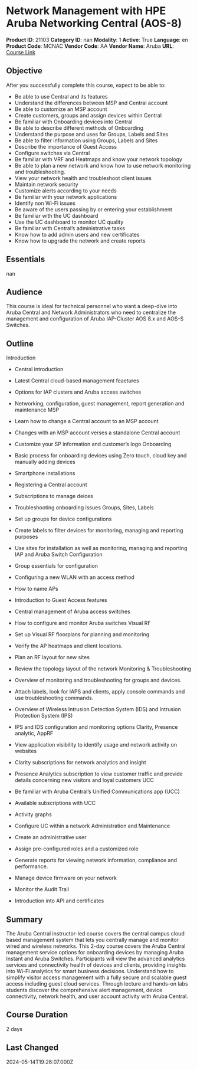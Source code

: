 # Network Management with HPE Aruba Networking Central (AOS-8)

**Product ID**: 21103
**Category ID**: nan
**Modality**: 1
**Active**: True
**Language**: en
**Product Code**: MCNAC
**Vendor Code**: AA
**Vendor Name**: Aruba
**URL**: [Course Link](https://www.fastlaneus.com/course/aruba-mcnac)

## Objective
After you successfully complete this course, expect to be able to:


- Be able to use Central and its features
- Understand the differences between MSP and Central account
- Be able to customize an MSP account
- Create customers, groups and assign devices within Central
- Be familiar with Onboarding devices into Central
- Be able to describe different methods of Onboarding
- Understand the purpose and uses for Groups, Labels and Sites
- Be able to filter information using Groups, Labels and Sites
- Describe the importance of Guest Access
- Configure switches via Central
- Be familiar with VRF and Heatmaps and know your network topology
- Be able to plan a new network and know how to use network monitoring and troubleshooting.
- View your network health and troubleshoot client issues
- Maintain network security
- Customize alerts according to your needs
- Be familiar with your network applications
- Identify non Wi-Fi issues
- Be aware of the users passing by or entering your establishment
- Be familiar with the UC dashboard
- Use the UC dashboard to monitor UC quality
- Be familiar with Central’s administrative tasks
- Know how to add admin users and new certificates
- Know how to upgrade the network and create reports

## Essentials
nan

## Audience
This course is ideal for technical personnel who want a deep-dive into Aruba Central and Network Administrators who need to centralize the management and configuration of Aruba IAP-Cluster AOS 8.x and AOS-S Switches.

## Outline
Introduction


- Central introduction
- Latest Central cloud-based management feaetures
- Options for IAP clusters and Aruba access switches
- Networking, configuration, guest management, report generation and maintenance
MSP


- Learn how to change a Central account to an MSP account
- Changes with an MSP account verses a standalone Central account
- Customize your SP information and customer’s logo
Onboarding


- Basic process for onboarding devices using Zero touch, cloud key and manually adding devices
- Smartphone installations
- Registering a Central account
- Subscriptions to manage deices
- Troubleshooting onboarding issues
Groups, Sites, Labels


- Set up groups for device configurations
- Create labels to filter devices for monitoring, managing and reporting purposes
- Use sites for installation as well as monitoring, managing and reporting
IAP and Aruba Switch Configuration


- Group essentials for configuration
- Configuring a new WLAN with an access method
- How to name APs
- Introduction to Guest Access features
- Central management of Aruba access switches
- How to configure and monitor Aruba switches
Visual RF


- Set up Visual RF floorplans for planning and monitoring
- Verify the AP heatmaps and client locations.
- Plan an RF layout for new sites
- Review the topology layout of the network
Monitoring & Troubleshooting


- Overview of monitoring and troubleshooting for groups and devices.
- Attach labels, look for IAPS and clients, apply console commands and use troubleshooting commands.
- Overview of Wireless Intrusion Detection System (IDS) and Intrusion Protection System (IPS)
- IPS and IDS configuration and monitoring options
Clarity, Presence analytic, AppRF


- View application visibility to identify usage and network activity on websites
- Clarity subscriptions for network analytics and insight
- Presence Analytics subscription to view customer traffic and provide details concerning new visitors and loyal customers
UCC


- Be familiar with Aruba Central’s Unified Communications app (UCC)
- Available subscriptions with UCC
- Activity graphs
- Configure UC within a network
Administration and Maintenance


- Create an administrative user
- Assign pre-configured roles and a customized role
- Generate reports for viewing network information, compliance and performance.
- Manage device firmware on your network
- Monitor the Audit Trail
- Introduction into API and certificates

## Summary
The Aruba Central instructor-led course covers the central campus cloud based management system that lets you centrally manage and monitor wired and wireless networks. This 2-day course covers the Aruba Central management service options for onboarding devices by managing Aruba Instant and Aruba Switches. Participants will view the advanced analytics services and connectivity health of devices and clients, providing insights into Wi-Fi analytics for smart business decisions. Understand how to simplify visitor access management with a fully secure and scalable guest access including guest cloud services. Through lecture and hands-on labs students discover the comprehensive alert management, device connectivity, network health, and user account activity with Aruba Central.

## Course Duration
2 days

## Last Changed
2024-05-14T19:26:07.000Z
